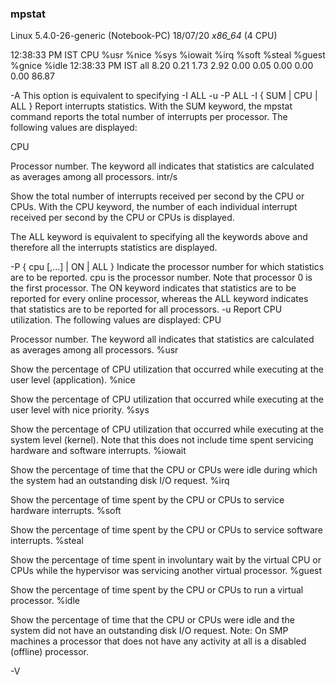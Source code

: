 ### mpstat

Linux 5.4.0-26-generic (Notebook-PC) 	18/07/20 	_x86_64_	(4 CPU)

12:38:33 PM IST  CPU    %usr   %nice    %sys %iowait    %irq   %soft  %steal  %guest  %gnice   %idle
12:38:33 PM IST  all    8.20    0.21    1.73    2.92    0.00    0.05    0.00    0.00    0.00   86.87
 


-A
This option is equivalent to specifying -I ALL -u -P ALL
-I { SUM | CPU | ALL }
Report interrupts statistics.
With the SUM keyword, the mpstat command reports the total number of interrupts per processor. The following values are displayed:

CPU

Processor number. The keyword all indicates that statistics are calculated as averages among all processors.
intr/s

Show the total number of interrupts received per second by the CPU or CPUs.
With the CPU keyword, the number of each individual interrupt received per second by the CPU or CPUs is displayed.

The ALL keyword is equivalent to specifying all the keywords above and therefore all the interrupts statistics are displayed.

-P { cpu [,...] | ON | ALL }
Indicate the processor number for which statistics are to be reported. cpu is the processor number. Note that processor 0 is the first processor. The ON keyword indicates that statistics are to be reported for every online processor, whereas the ALL keyword indicates that statistics are to be reported for all processors.
-u
Report CPU utilization. The following values are displayed:
CPU

Processor number. The keyword all indicates that statistics are calculated as averages among all processors.
%usr

Show the percentage of CPU utilization that occurred while executing at the user level (application).
%nice

Show the percentage of CPU utilization that occurred while executing at the user level with nice priority.
%sys

Show the percentage of CPU utilization that occurred while executing at the system level (kernel). Note that this does not include time spent servicing hardware and software interrupts.
%iowait

Show the percentage of time that the CPU or CPUs were idle during which the system had an outstanding disk I/O request.
%irq

Show the percentage of time spent by the CPU or CPUs to service hardware interrupts.
%soft

Show the percentage of time spent by the CPU or CPUs to service software interrupts.
%steal

Show the percentage of time spent in involuntary wait by the virtual CPU or CPUs while the hypervisor was servicing another virtual processor.
%guest

Show the percentage of time spent by the CPU or CPUs to run a virtual processor.
%idle

Show the percentage of time that the CPU or CPUs were idle and the system did not have an outstanding disk I/O request.
Note: On SMP machines a processor that does not have any activity at all is a disabled (offline) processor.

-V
